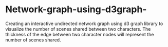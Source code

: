 # Network-graph-using-d3graph-
Creating an interactive undirected network graph using d3 graph library to visualize the number of scenes shared between two characters. The thickness of the edge between two character nodes will represent the number of scenes shared.

